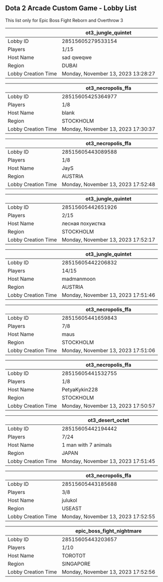 ## Dota 2 Arcade Custom Game - Lobby List

This list only for Epic Boss Fight Reborn and Overthrow 3

|  | ot3_jungle_quintet |
| ------ | ------ |
| Lobby ID | 28515605279533154 |
| Players | 1/15 |
| Host Name | sad qweqwe |
| Region | DUBAI |
| Lobby Creation Time | Monday, November 13, 2023 13:28:27 |


|  | ot3_necropolis_ffa |
| ------ | ------ |
| Lobby ID | 28515605425364977 |
| Players | 1/8 |
| Host Name | blank |
| Region | STOCKHOLM |
| Lobby Creation Time | Monday, November 13, 2023 17:30:37 |


|  | ot3_necropolis_ffa |
| ------ | ------ |
| Lobby ID | 28515605443089588 |
| Players | 1/8 |
| Host Name | JayS |
| Region | AUSTRIA |
| Lobby Creation Time | Monday, November 13, 2023 17:52:48 |


|  | ot3_jungle_quintet |
| ------ | ------ |
| Lobby ID | 28515605442651926 |
| Players | 2/15 |
| Host Name | лесная похуистка |
| Region | STOCKHOLM |
| Lobby Creation Time | Monday, November 13, 2023 17:52:17 |


|  | ot3_jungle_quintet |
| ------ | ------ |
| Lobby ID | 28515605442206832 |
| Players | 14/15 |
| Host Name | madmanmoon |
| Region | AUSTRIA |
| Lobby Creation Time | Monday, November 13, 2023 17:51:46 |


|  | ot3_necropolis_ffa |
| ------ | ------ |
| Lobby ID | 28515605441659843 |
| Players | 7/8 |
| Host Name | maus |
| Region | STOCKHOLM |
| Lobby Creation Time | Monday, November 13, 2023 17:51:06 |


|  | ot3_necropolis_ffa |
| ------ | ------ |
| Lobby ID | 28515605441532755 |
| Players | 1/8 |
| Host Name | PetyaKykin228 |
| Region | STOCKHOLM |
| Lobby Creation Time | Monday, November 13, 2023 17:50:57 |


|  | ot3_desert_octet |
| ------ | ------ |
| Lobby ID | 28515605442194442 |
| Players | 7/24 |
| Host Name | 1 man with 7 animals |
| Region | JAPAN |
| Lobby Creation Time | Monday, November 13, 2023 17:51:45 |


|  | ot3_necropolis_ffa |
| ------ | ------ |
| Lobby ID | 28515605443185688 |
| Players | 3/8 |
| Host Name | julukol |
| Region | USEAST |
| Lobby Creation Time | Monday, November 13, 2023 17:52:55 |


|  | epic_boss_fight_nightmare |
| ------ | ------ |
| Lobby ID | 28515605443203657 |
| Players | 1/10 |
| Host Name | TOROTOT |
| Region | SINGAPORE |
| Lobby Creation Time | Monday, November 13, 2023 17:52:56 |


